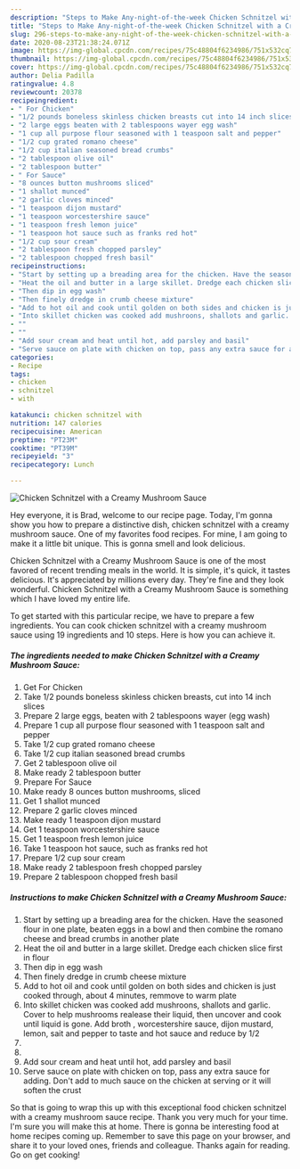 ```yaml
---
description: "Steps to Make Any-night-of-the-week Chicken Schnitzel with a Creamy Mushroom Sauce"
title: "Steps to Make Any-night-of-the-week Chicken Schnitzel with a Creamy Mushroom Sauce"
slug: 296-steps-to-make-any-night-of-the-week-chicken-schnitzel-with-a-creamy-mushroom-sauce
date: 2020-08-23T21:38:24.071Z
image: https://img-global.cpcdn.com/recipes/75c48804f6234986/751x532cq70/chicken-schnitzel-with-a-creamy-mushroom-sauce-recipe-main-photo.jpg
thumbnail: https://img-global.cpcdn.com/recipes/75c48804f6234986/751x532cq70/chicken-schnitzel-with-a-creamy-mushroom-sauce-recipe-main-photo.jpg
cover: https://img-global.cpcdn.com/recipes/75c48804f6234986/751x532cq70/chicken-schnitzel-with-a-creamy-mushroom-sauce-recipe-main-photo.jpg
author: Delia Padilla
ratingvalue: 4.8
reviewcount: 20378
recipeingredient:
- " For Chicken"
- "1/2 pounds boneless skinless chicken breasts cut into 14 inch slices"
- "2 large eggs beaten with 2 tablespoons wayer egg wash"
- "1 cup all purpose flour seasoned with 1 teaspoon salt and pepper"
- "1/2 cup grated romano cheese"
- "1/2 cup italian seasoned bread crumbs"
- "2 tablespoon olive oil"
- "2 tablespoon butter"
- " For Sauce"
- "8 ounces button mushrooms sliced"
- "1 shallot munced"
- "2 garlic cloves minced"
- "1 teaspoon dijon mustard"
- "1 teaspoon worcestershire sauce"
- "1 teaspoon fresh lemon juice"
- "1 teaspoon hot sauce such as franks red hot"
- "1/2 cup sour cream"
- "2 tablespoon fresh chopped parsley"
- "2 tablespoon chopped fresh basil"
recipeinstructions:
- "Start by setting up a breading area for the chicken. Have the seasoned flour in one plate, beaten eggs in a bowl and then combine the romano cheese and bread crumbs in another plate"
- "Heat the oil and butter in a large skillet. Dredge each chicken slice first in flour"
- "Then dip in egg wash"
- "Then finely dredge in crumb cheese mixture"
- "Add to hot oil and cook until golden on both sides and chicken is just cooked through, about 4 minutes, remmove to warm plate"
- "Into skillet chicken was cooked add mushroons, shallots and garlic. Cover to help mushrooms realease their  liquid, then uncover and cook until liquid is gone. Add broth , worcestershire sauce, dijon mustard, lemon, sait and pepper to taste and hot sauce and reduce by 1/2"
- ""
- ""
- "Add sour cream and heat until hot, add parsley and basil"
- "Serve sauce on plate with chicken on top, pass any extra sauce for adding. Don&#39;t  add to much sauce on the chicken at serving or it will soften the crust"
categories:
- Recipe
tags:
- chicken
- schnitzel
- with

katakunci: chicken schnitzel with 
nutrition: 147 calories
recipecuisine: American
preptime: "PT23M"
cooktime: "PT39M"
recipeyield: "3"
recipecategory: Lunch

---
```



![Chicken Schnitzel with a Creamy Mushroom Sauce](https://img-global.cpcdn.com/recipes/75c48804f6234986/751x532cq70/chicken-schnitzel-with-a-creamy-mushroom-sauce-recipe-main-photo.jpg)

Hey everyone, it is Brad, welcome to our recipe page. Today, I'm gonna show you how to prepare a distinctive dish, chicken schnitzel with a creamy mushroom sauce. One of my favorites food recipes. For mine, I am going to make it a little bit unique. This is gonna smell and look delicious.

Chicken Schnitzel with a Creamy Mushroom Sauce is one of the most favored of recent trending meals in the world. It is simple, it's quick, it tastes delicious. It's appreciated by millions every day. They're fine and they look wonderful. Chicken Schnitzel with a Creamy Mushroom Sauce is something which I have loved my entire life.




To get started with this particular recipe, we have to prepare a few ingredients. You can cook chicken schnitzel with a creamy mushroom sauce using 19 ingredients and 10 steps. Here is how you can achieve it.

<!--inarticleads1-->

##### The ingredients needed to make Chicken Schnitzel with a Creamy Mushroom Sauce:

1. Get  For Chicken
1. Take 1/2 pounds boneless skinless chicken breasts, cut into 14 inch slices
1. Prepare 2 large eggs, beaten with 2 tablespoons wayer (egg wash)
1. Prepare 1 cup all purpose flour seasoned with 1 teaspoon salt and pepper
1. Take 1/2 cup grated romano cheese
1. Take 1/2 cup italian seasoned bread crumbs
1. Get 2 tablespoon olive oil
1. Make ready 2 tablespoon butter
1. Prepare  For Sauce
1. Make ready 8 ounces button mushrooms, sliced
1. Get 1 shallot munced
1. Prepare 2 garlic cloves minced
1. Make ready 1 teaspoon dijon mustard
1. Get 1 teaspoon worcestershire sauce
1. Get 1 teaspoon fresh lemon juice
1. Take 1 teaspoon hot sauce, such as franks red hot
1. Prepare 1/2 cup sour cream
1. Make ready 2 tablespoon fresh chopped parsley
1. Prepare 2 tablespoon chopped fresh basil




<!--inarticleads2-->

##### Instructions to make Chicken Schnitzel with a Creamy Mushroom Sauce:

1. Start by setting up a breading area for the chicken. Have the seasoned flour in one plate, beaten eggs in a bowl and then combine the romano cheese and bread crumbs in another plate
1. Heat the oil and butter in a large skillet. Dredge each chicken slice first in flour
1. Then dip in egg wash
1. Then finely dredge in crumb cheese mixture
1. Add to hot oil and cook until golden on both sides and chicken is just cooked through, about 4 minutes, remmove to warm plate
1. Into skillet chicken was cooked add mushroons, shallots and garlic. Cover to help mushrooms realease their  liquid, then uncover and cook until liquid is gone. Add broth , worcestershire sauce, dijon mustard, lemon, sait and pepper to taste and hot sauce and reduce by 1/2
1. 
1. 
1. Add sour cream and heat until hot, add parsley and basil
1. Serve sauce on plate with chicken on top, pass any extra sauce for adding. Don&#39;t  add to much sauce on the chicken at serving or it will soften the crust




So that is going to wrap this up with this exceptional food chicken schnitzel with a creamy mushroom sauce recipe. Thank you very much for your time. I'm sure you will make this at home. There is gonna be interesting food at home recipes coming up. Remember to save this page on your browser, and share it to your loved ones, friends and colleague. Thanks again for reading. Go on get cooking!
